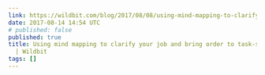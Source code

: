 ```yaml
---
link: https://wildbit.com/blog/2017/08/08/using-mind-mapping-to-clarify-your-job-and-bring-order-to-task-switching-chaos
date: 2017-08-14 14:54 UTC
# published: false
published: true
title: Using mind mapping to clarify your job and bring order to task-switching chaos
  | Wildbit
tags: []
---
```




